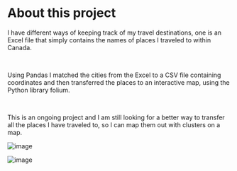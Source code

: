 <h1>About this project</h1>
<p>I have different ways of keeping track of my travel destinations, one is an Excel file that simply contains the names of places I traveled to within Canada.</p>
<p><br></p>
<p>Using Pandas I matched the cities from the Excel to a CSV file containing coordinates and then transferred the places to an interactive map, using the Python library folium.</p>
<p><br></p>
<p>This is an ongoing project and I am still looking for a better way to transfer all the places I have traveled to, so I can map them out with clusters on a map.</p>

![image](https://github.com/lauraporsch/analysisprojects/assets/127047376/8f683ba9-2f80-42b2-a237-98612296b5df)

![image](https://github.com/lauraporsch/analysisprojects/assets/127047376/8f52cbc8-45b3-455b-bf26-8b78a4224ed7)


